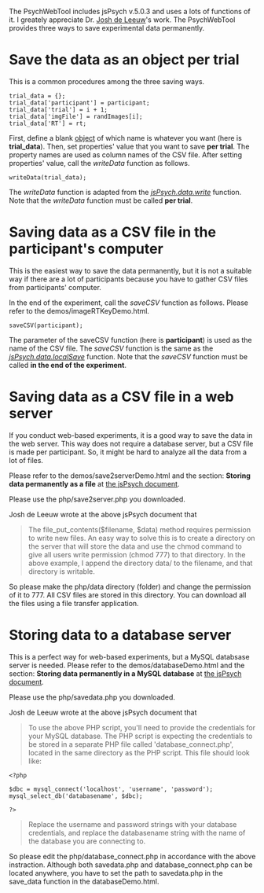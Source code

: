 The PsychWebTool includes jsPsych v.5.0.3 and uses a lots of functions of it. I greately appreciate Dr. [Josh de Leeuw](https://twitter.com/joshdeleeuw)'s work. The PsychWebTool provides three ways to save experimental data permanently. 

# Save the data as an object per trial

This is a common procedures among the three saving ways.

```
trial_data = {};
trial_data['participant'] = participant;
trial_data['trial'] = i + 1;
trial_data['imgFile'] = randImages[i];
trial_data['RT'] = rt;
```

First, define a blank [object](https://developer.mozilla.org/en-US/docs/Web/JavaScript/Guide/Working_with_Objects) of which name is whatever you want (here is **trial_data**). Then, set properties' value that you want to save **per trial**. The property names are used as column names of the CSV file. After setting properties' value, call the *writeData* function as follows.

```
writeData(trial_data);
```

The *writeData* function is adapted from the *[jsPsych.data.write](https://github.com/jspsych/jsPsych/blob/v5.0.3/docs/markdown_docs/core_library/jspsych-data.md#jspsychdatawrite)* function. Note that the *writeData* function must be called **per trial**. 

# Saving data as a CSV file in the participant's computer

This is the easiest way to save the data permanently, but it is not a suitable way if there are a lot of participants because you have to gather CSV files from participants' computer.

In the end of the experiment, call the *saveCSV* function as follows. Please refer to the demos/imageRTKeyDemo.html. 

```
saveCSV(participant);
```

The parameter of the saveCSV function (here is **participant**) is used as the name of the CSV file. The *saveCSV* function is the same as the *[jsPsych.data.localSave](https://github.com/jspsych/jsPsych/blob/v5.0.3/docs/markdown_docs/core_library/jspsych-data.md#jspsychdatalocalsave)* function. Note that the *saveCSV* function must be called **in the end of the experiment**.

# Saving data as a CSV file in a web server

If you conduct web-based experiments, it is a good way to save the data in the web server. This way does not require a database server, but a CSV file is made per participant. So, it might be hard to analyze all the data from a lot of files.

Please refer to the demos/save2serverDemo.html and the section: **Storing data permanently as a file** at [the jsPsych document](https://github.com/jspsych/jsPsych/blob/v5.0.3/docs/markdown_docs/features/data.md#storing-data-permanently-as-a-file). 

Please use the php/save2server.php you downloaded. 

Josh de Leeuw wrote at the above jsPsych document that 
> The file_put_contents($filename, $data) method requires permission to write new files. An easy way to solve this is to create a directory on the server that will store the data and use the chmod command to give all users write permission (chmod 777) to that directory. In the above example, I append the directory data/ to the filename, and that directory is writable.

So please make the php/data directory (folder) and change the permission of it to 777. All CSV files are stored in this directory. You can download all the files using a file transfer application.

# Storing data to a database server

This is a perfect way for web-based experiments, but a MySQL databsase server is needed. Please refer to the demos/databaseDemo.html and the section: **Storing data permanently in a MySQL database** at [the jsPsych document](https://github.com/jspsych/jsPsych/blob/v5.0.3/docs/markdown_docs/features/data.md#storing-data-permanently-in-a-mysql-database). 

Please use the php/savedata.php you downloaded. 

Josh de Leeuw wrote at the above jsPsych document that 
> To use the above PHP script, you'll need to provide the credentials for your MySQL database. The PHP script is expecting the credentials to be stored in a separate PHP file called 'database_connect.php', located in the same directory as the PHP script. This file should look like:

```
<?php

$dbc = mysql_connect('localhost', 'username', 'password');
mysql_select_db('databasename', $dbc);

?>
```

> Replace the username and password strings with your database credentials, and replace the databasename string with the name of the database you are connecting to. 

So please edit the php/database_connect.php in accordance with the above instraction. Although both savedata.php and database_connect.php can be located anywhere, you have to set the path to savedata.php in the save_data function in the databaseDemo.html.